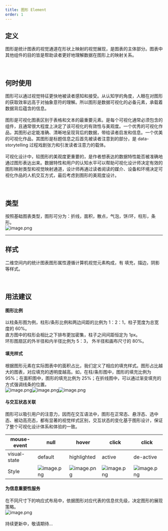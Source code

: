 ```yaml
---
title: 图形 Element
order: 1
---
```


## 定义

图形是统计图表的视觉通道在形状上映射的视觉展现，是图表的主体部分。图表中其他组件的目的皆是帮助读者更好地理解数据在图形上的映射关系。<br /> <br /> <br />

## 何时使用

图形可以通过视觉特征更快地被读者感知和接受。从认知学的角度，人眼在对图形的获取效率远高于对抽象意符的理解。所以图形是数据可视化的必备元素，承载着数据背后蕴含的信息。<br /> <br />图形是可视化图表区别于表格和文本的最重要元素。是每个可视化通常必须包含的组件，且通常很大程度上决定了该可视化的有效性与美观度。一个优秀的可视化作品，其图形必定能准确、清晰地呈现背后的数据，带给读者启发和信息。一个优美的可视化作品，其图形是标题信息之后首先被读者注意到的部分，是 data-storytelling 过程戏剧张力和引发读者注意力的载体。<br /> <br />可视化设计中，较图形的美观度更重要的，是作者想表达的数据特性能否被准确地通过图形表达出来。数据特性和用户的认知水平可以帮助可视化设计师决定有效的图形映射类型和视觉映射通道，设计师再通过读者阅读的媒介、设备和环境决定可视化作品的人机交互方式，最后考虑到图形的美观度设计。<br /> <br /> <br />

## 类型

按照基础图表类型，图形可分为：折线，面积，散点，气泡，饼/环，柱形，条形。<br />![image.png](https://gw.alipayobjects.com/mdn/rms_a8a5bf/afts/img/A*TuBQT76fCmwAAAAAAAAAAAAAARQnAQ#align=left&display=inline&height=551&margin=%5Bobject%20Object%5D&name=image.png&originHeight=1102&originWidth=1794&size=81842&status=done&style=none&width=897)

---

## 样式

二维空间内的统计图表图形属性遵循计算机视觉元素构成，有 填充，描边，阴影等样式。<br /> <br /> <br />

## 用法建议

#### 图形比例

以柱条形图为例，柱形/条形比例和两边间距的比例为 1：2：1，柱子宽度为总宽度的 60%。<br />直方图中的柱形会相比之下排布更加密集，柱子之间间距恒定为 1px。<br />环形图扇区的外半径和内半径比例为 5：3， 外半径和画布尺寸的 80%。<br />

####

#### 填充样式

根据图形元素在实际图表中的面积占比，我们定义了相应的填充样式。图形占比越大的图表，对应填充的透明度越高。如，在柱/条形图中，图形的填充比例为 95%；在面积图中，图形的填充比例为 25%；在折线图中，可以通过渐变填充的方式强调线条的位置。<br />![image.png](https://gw.alipayobjects.com/mdn/rms_a8a5bf/afts/img/A*BsLlTZMjZzgAAAAAAAAAAAAAARQnAQ#align=left&display=inline&height=164&margin=%5Bobject%20Object%5D&name=image.png&originHeight=396&originWidth=579&size=19005&status=done&style=none&width=240)![image.png](https://gw.alipayobjects.com/mdn/rms_a8a5bf/afts/img/A*BpLySKzrilEAAAAAAAAAAAAAARQnAQ#align=left&display=inline&height=164&margin=%5Bobject%20Object%5D&name=image.png&originHeight=396&originWidth=580&size=38749&status=done&style=none&width=240)![image.png](https://gw.alipayobjects.com/mdn/rms_a8a5bf/afts/img/A*c22ERo00WQUAAAAAAAAAAAAAARQnAQ#align=left&display=inline&height=164&margin=%5Bobject%20Object%5D&name=image.png&originHeight=396&originWidth=580&size=21727&status=done&style=none&width=240)

####

#### 与交互状态关联

图形可以吸引用户的注意力，因而在交互语法中，图形在正常态、悬浮态、选中态、被动高亮态，都有显著的视觉样式区别，交互状态的变化基于图形设计，保证了整个可视化设计体系和体验的一致。

| mouse-event | null | hover | click | click |
| --- | --- | --- | --- | --- |
| visual-state | default | highlighted | active | de-active |
| Style | ![image.png](https://gw.alipayobjects.com/mdn/rms_a8a5bf/afts/img/A*yMgBTp-7rSIAAAAAAAAAAAAAARQnAQ#align=left&display=inline&height=124&margin=%5Bobject%20Object%5D&name=image.png&originHeight=248&originWidth=248&size=23181&status=done&style=none&width=124) | ![image.png](https://gw.alipayobjects.com/mdn/rms_a8a5bf/afts/img/A*QYIkQqbquRgAAAAAAAAAAAAAARQnAQ#align=left&display=inline&height=124&margin=%5Bobject%20Object%5D&name=image.png&originHeight=248&originWidth=248&size=20398&status=done&style=none&width=124) | ![image.png](https://gw.alipayobjects.com/mdn/rms_a8a5bf/afts/img/A*HMFdQb6Gk7EAAAAAAAAAAAAAARQnAQ#align=left&display=inline&height=124&margin=%5Bobject%20Object%5D&name=image.png&originHeight=248&originWidth=248&size=20694&status=done&style=none&width=124) | ![image.png](https://gw.alipayobjects.com/mdn/rms_a8a5bf/afts/img/A*wFFnTrSJPMIAAAAAAAAAAAAAARQnAQ#align=left&display=inline&height=124&margin=%5Bobject%20Object%5D&name=image.png&originHeight=248&originWidth=248&size=20106&status=done&style=none&width=124) |

####

#### 为信息重要性服务

在不同尺寸下的响应式布局中，依据图形对应代表的信息优先级，决定图形的展现策略。<br />![image.png](https://gw.alipayobjects.com/mdn/rms_a8a5bf/afts/img/A*TlnxRIJrZ24AAAAAAAAAAAAAARQnAQ#align=left&display=inline&height=235&margin=%5Bobject%20Object%5D&name=image.png&originHeight=235&originWidth=995&size=53572&status=done&style=none&width=995)<br /> <br />持续更新中，敬请期待…
